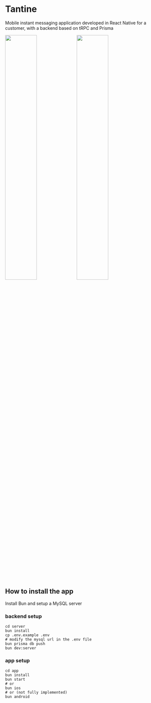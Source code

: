 # Tantine

Mobile instant messaging application developed in React Native for a customer, with a backend based on tRPC and Prisma

<img src="https://github.com/user-attachments/assets/0993aabd-fdff-4718-aa95-22430df7cbc4" width="45%"></img>
<img src="https://github.com/user-attachments/assets/621753d8-62cc-4e67-95fa-367216f881df" width="45%"></img> 

## How to install the app

Install Bun and setup a MySQL server

### backend setup

```
cd server
bun install
cp .env.example .env
# modify the mysql url in the .env file
bun prisma db push
bun dev:server
```

### app setup

```
cd app
bun install
bun start
# or
bun ios
# or (not fully implemented)
bun android
```
